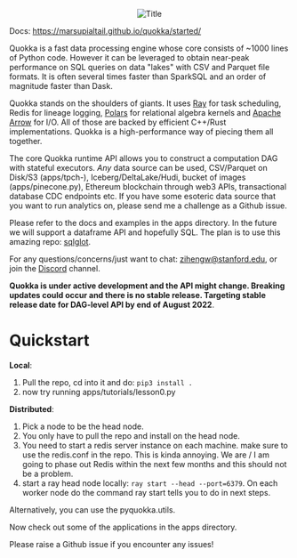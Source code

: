 <p align="center">
  <img src="https://github.com/marsupialtail/quokka/blob/master/docs/quokka-banner.png?raw=true" alt="Title"/>
</p>

Docs: https://marsupialtail.github.io/quokka/started/

Quokka is a fast data processing engine whose core consists of ~1000 lines of Python code. However it can be leveraged to obtain near-peak performance on SQL queries on data "lakes" with CSV and Parquet file formats. It is often several times faster than SparkSQL and an order of magnitude faster than Dask.

Quokka stands on the shoulders of giants. It uses [Ray](https://github.com/ray-project/ray) for task scheduling, Redis for lineage logging, [Polars](https://github.com/pola-rs/polars) for relational algebra kernels and [Apache Arrow](https://github.com/apache/arrow) for I/O. All of those are backed by efficient C++/Rust implementations. Quokka is a high-performance way of piecing them all together.

The core Quokka runtime API allows you to construct a computation DAG with stateful executors. *Any* data source can be used, CSV/Parquet on Disk/S3 (apps/tpch-), Iceberg/DeltaLake/Hudi, bucket of images (apps/pinecone.py), Ethereum blockchain through web3 APIs, transactional database CDC endpoints etc. If you have some esoteric data source that you want to run analytics on, please send me a challenge as a Github issue. 

Please refer to the docs and examples in the apps directory. In the future we will support a dataframe API and hopefully SQL. The plan is to use this amazing repo: [sqlglot](https://github.com/tobymao/sqlglot).

For any questions/concerns/just want to chat: zihengw@stanford.edu, or join the [Discord](https://discord.gg/YKbK2TVk) channel.

**Quokka is under active development and the API might change. Breaking updates could occur and there is no stable release. Targeting stable release date for DAG-level API by end of August 2022**.

# Quickstart

**Local**: 
1) Pull the repo, cd into it and do:
```pip3 install .```
2) now try running apps/tutorials/lesson0.py

**Distributed**:
1) Pick a node to be the head node.
2) You only have to pull the repo and install on the head node.
3) You need to start a redis server instance on each machine. make sure to use the redis.conf in the repo. This is kinda annoying. We are / I am going to phase out Redis within the next few months and this should not be a problem.
4) start a ray head node locally: ```ray start --head --port=6379```. On each worker node do the command ray start tells you to do in next steps.

Alternatively, you can use the pyquokka.utils.

Now check out some of the applications in the apps directory.

Please raise a Github issue if you encounter any issues!
